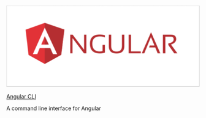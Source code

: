 <img src='https://github.com/byangular/angular-cli/raw/images/logo.png' border='0' alt='logo' />

[Angular CLI](https://cli.angular.io/)

A command line interface for Angular

<br />
